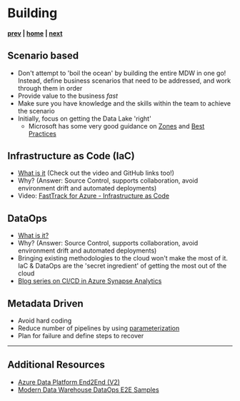 # Building

#### [prev](./designing.md) | [home](./readme.md)  | [next](./operating.md)

## Scenario based
* Don't attempt to 'boil the ocean' by building the entire MDW in one go! Instead, define business scenarios that need to be addressed, and work through them in order
* Provide value to the business *fast*
* Make sure you have knowledge and the skills within the team to achieve the scenario
* Initially, focus on getting the Data Lake 'right' 
  * Microsoft has some very good guidance on [Zones](https://docs.microsoft.com/en-us/azure/cloud-adoption-framework/scenarios/cloud-scale-analytics/best-practices/data-lake-zones) and [Best Practices](https://docs.microsoft.com/en-us/azure/storage/blobs/data-lake-storage-best-practices)

## Infrastructure as Code (IaC)
* [What is it](https://docs.microsoft.com/en-us/devops/deliver/what-is-infrastructure-as-code) (Check out the video and GitHub links too!)
* Why? (Answer: Source Control, supports collaboration, avoid environment drift and automated deployments)
* Video: [FastTrack for Azure - Infrastructure as Code](https://youtu.be/p4I9Xfp80ZQ)

## DataOps
* [What is it?](https://docs.microsoft.com/en-us/azure/architecture/example-scenario/data-warehouse/dataops-mdw) 
* Why? (Answer: Source Control, supports collaboration, avoid environment drift and automated deployments)
* Bringing existing methodologies to the cloud won't make the most of it. IaC & DataOps are the 'secret ingredient' of getting the most out of the cloud
* [Blog series on CI/CD in Azure Synapse Analytics](https://techcommunity.microsoft.com/t5/data-architecture-blog/ci-cd-in-azure-synapse-analytics-part-5-deploying-azure-synapse/ba-p/2775403)

## Metadata Driven
* Avoid hard coding
* Reduce number of pipelines by using [parameterization](https://docs.microsoft.com/en-us/azure/data-factory/copy-data-tool-metadata-driven)
* Plan for failure and define steps to recover

---
## Additional Resources
- [Azure Data Platform End2End (V2)](https://github.com/fabragaMS/ADPE2E)
- [Modern Data Warehouse DataOps E2E Samples](https://github.com/Azure-Samples/modern-data-warehouse-dataops/tree/main/e2e_samples)
